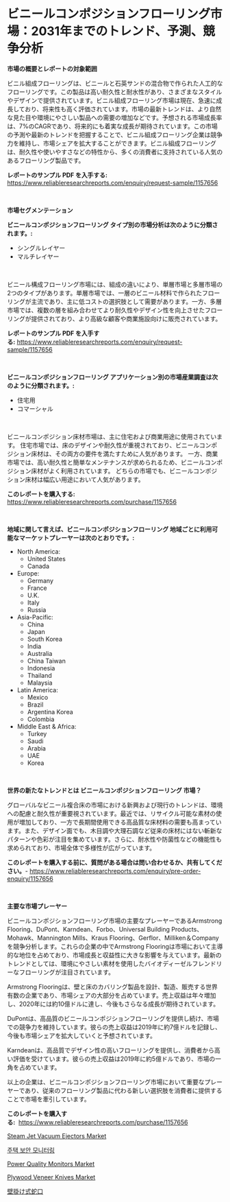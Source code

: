 <p><h1>ビニールコンポジションフローリング市場：2031年までのトレンド、予測、競争分析</h1></p><p><strong>市場の概要とレポートの対象範囲</strong></p>
<p><p>ビニル組成フローリングは、ビニールと石英サンドの混合物で作られた人工的なフローリングです。この製品は高い耐久性と耐水性があり、さまざまなスタイルやデザインで提供されています。ビニル組成フローリング市場は現在、急速に成長しており、将来性も高く評価されています。市場の最新トレンドは、より自然な見た目や環境にやさしい製品への需要の増加などです。予想される市場成長率は、7%のCAGRであり、将来的にも着実な成長が期待されています。この市場の予測や最新のトレンドを把握することで、ビニル組成フローリング企業は競争力を維持し、市場シェアを拡大することができます。ビニル組成フローリングは、耐久性や使いやすさなどの特性から、多くの消費者に支持されている人気のあるフローリング製品です。</p></p>
<p><strong>レポートのサンプル PDF を入手する:</strong> <a href="https://www.reliableresearchreports.com/enquiry/request-sample/1157656">https://www.reliableresearchreports.com/enquiry/request-sample/1157656</a></p>
<p>&nbsp;</p>
<p><strong>市場セグメンテーション</strong></p>
<p><strong>ビニールコンポジションフローリング タイプ別の市場分析は次のように分類されます。:</strong></p>
<p><ul><li>シングルレイヤー</li><li>マルチレイヤー</li></ul></p>
<p>&nbsp;</p>
<p><p>ビニール構成フローリング市場には、組成の違いにより、単層市場と多層市場の2つのタイプがあります。単層市場では、一層のビニール材料で作られたフローリングが主流であり、主に低コストの選択肢として需要があります。一方、多層市場では、複数の層を組み合わせてより耐久性やデザイン性を向上させたフローリングが提供されており、より高級な顧客や商業施設向けに販売されています。</p></p>
<p><strong>レポートのサンプル PDF を入手する:</strong>&nbsp;<a href="https://www.reliableresearchreports.com/enquiry/request-sample/1157656">https://www.reliableresearchreports.com/enquiry/request-sample/1157656</a></p>
<p>&nbsp;</p>
<p><strong> ビニールコンポジションフローリング アプリケーション別の市場産業調査は次のように分類されます。:</strong></p>
<p><ul><li>住宅用</li><li>コマーシャル</li></ul></p>
<p>&nbsp;</p>
<p><p>ビニールコンポジション床材市場は、主に住宅および商業用途に使用されています。 住宅市場では、床のデザインや耐久性が重視されており、ビニールコンポジション床材は、その両方の要件を満たすために人気があります。 一方、商業市場では、高い耐久性と簡単なメンテナンスが求められるため、ビニールコンポジション床材がよく利用されています。 どちらの市場でも、ビニールコンポジション床材は幅広い用途において人気があります。</p></p>
<p><strong>このレポートを購入する:</strong>&nbsp; <a href="https://www.reliableresearchreports.com/purchase/1157656">https://www.reliableresearchreports.com/purchase/1157656</a></p>
<p>&nbsp;</p>
<p><strong>地域に関して言えば、ビニールコンポジションフローリング 地域ごとに利用可能なマーケットプレーヤーは次のとおりです。:</strong></p>
<p><ul>
    <li>
        North America:
        <ul>
            <li>United States</li>
            <li>Canada</li>
        </ul>
    </li>
    <li>
        Europe:
        <ul>
            <li>Germany</li>
            <li>France</li>
            <li>U.K.</li>
            <li>Italy</li>
            <li>Russia</li>
        </ul>
    </li>
    <li>
        Asia-Pacific:
        <ul>
            <li>China</li>
            <li>Japan</li>
            <li>South Korea</li>
            <li>India</li>
            <li>Australia</li>
            <li>China Taiwan</li>
            <li>Indonesia</li>
            <li>Thailand</li>
            <li>Malaysia</li>
        </ul>
    </li>
    <li>
        Latin America:
        <ul>
            <li>Mexico</li>
            <li>Brazil</li>
            <li>Argentina Korea</li>
            <li>Colombia</li>
        </ul>
    </li>
    <li>
        Middle East & Africa:
        <ul>
            <li>Turkey</li>
            <li>Saudi</li>
            <li>Arabia</li>
            <li>UAE</li>
            <li>Korea</li>
        </ul>
    </li>
    </ul></p>
<p>&nbsp;</p>
<p><strong>世界の新たなトレンドとは ビニールコンポジションフローリング 市場？</strong></p>
<p><p>グローバルなビニール複合床の市場における新興および現行のトレンドは、環境への配慮と耐久性が重要視されています。最近では、リサイクル可能な素材の使用が増加しており、一方で長期間使用できる高品質な床材料の需要も高まっています。また、デザイン面でも、木目調や大理石調など従来の床材にはない斬新なパターンや色彩が注目を集めています。さらに、耐水性や防菌性などの機能性も求められており、市場全体で多様性が広がっています。</p></p>
<p><strong>このレポートを購入する前に、質問がある場合は問い合わせるか、共有してください。</strong>- <a href="https://www.reliableresearchreports.com/enquiry/pre-order-enquiry/1157656">https://www.reliableresearchreports.com/enquiry/pre-order-enquiry/1157656</a></p>
<p>&nbsp;</p>
<p><strong>主要な市場プレーヤー</strong></p>
<p><p>ビニールコンポジションフローリング市場の主要なプレーヤーであるArmstrong Flooring、DuPont、Karndean、Forbo、Universal Building Products、Mohawk、Mannington Mills、Kraus Flooring、Gerflor、Milliken＆Companyを競争分析します。これらの企業の中でArmstrong Flooringは市場において主導的な地位を占めており、市場成長と収益性に大きな影響を与えています。最新のトレンドとしては、環境にやさしい素材を使用したバイオディーゼルフレンドリーなフローリングが注目されています。</p><p>Armstrong Flooringは、壁と床のカバリング製品を設計、製造、販売する世界有数の企業であり、市場シェアの大部分を占めています。売上収益は年々増加し、2020年には約10億ドルに達し、今後もさらなる成長が期待されています。</p><p>DuPontは、高品質のビニールコンポジションフローリングを提供し続け、市場での競争力を維持しています。彼らの売上収益は2019年に約7億ドルを記録し、今後も市場シェアを拡大していくと予想されています。</p><p>Karndeanは、高品質でデザイン性の高いフローリングを提供し、消費者から高い評価を受けています。彼らの売上収益は2019年に約5億ドルであり、市場の一角を占めています。</p><p>以上の企業は、ビニールコンポジションフローリング市場において重要なプレーヤーであり、従来のフローリング製品に代わる新しい選択肢を消費者に提供することで市場を牽引しています。</p></p>
<p><strong>このレポートを購入する:</strong>&nbsp;&nbsp;<a href="https://www.reliableresearchreports.com/purchase/1157656">https://www.reliableresearchreports.com/purchase/1157656</a></p>
<p><p><a href="https://sudsy-motorcycle-bbc.notion.site/Steam-Jet-Vacuum-Ejectors-Market-Size-Global-Industry-Overview-Market-Segmentation-and-Forecast-2-5b8e9ea9e2da42b0ac28ec6b5660726a">Steam Jet Vacuum Ejectors Market</a></p><p><a href="https://github.com/vs019sa3m8x/Market-Research-Report-List-1/blob/main/9371756190725.md">주택 보안 모니터링</a></p><p><a href="https://issuu.com/reportprime-2/docs/power-quality-monitors-market-size-2030.pptx">Power Quality Monitors Market</a></p><p><a href="https://meowing-canidae-761.notion.site/Plywood-Veneer-Knives-Market-Size-Share-Trends-Analysis-Report-By-Material-By-Type-By-End-user--b82568b98f4c421599372142ece615de">Plywood Veneer Knives Market</a></p><p><a href="https://github.com/oqxogxyvqe90775/Market-Research-Report-List-1/blob/main/1207620190880.md">壁掛け式蛇口</a></p></p>